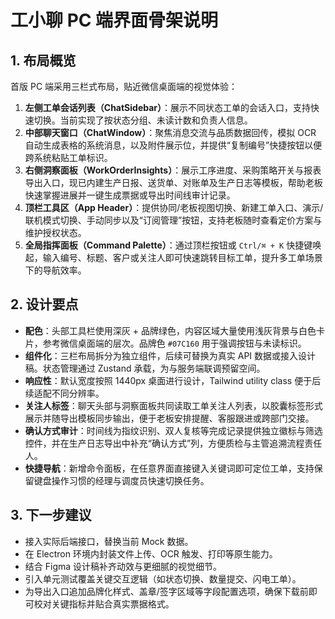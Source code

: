 # 工小聊 PC 端界面骨架说明

## 1. 布局概览
首版 PC 端采用三栏式布局，贴近微信桌面端的视觉体验：

1. **左侧工单会话列表（ChatSidebar）**：展示不同状态工单的会话入口，支持快速切换。当前实现了按状态分组、未读计数和负责人信息。
2. **中部聊天窗口（ChatWindow）**：聚焦消息交流与品质数据回传，模拟 OCR 自动生成表格的系统消息，以及附件展示位，并提供“复制编号”快捷按钮以便跨系统粘贴工单标识。
3. **右侧洞察面板（WorkOrderInsights）**：展示工序进度、采购策略开关与报表导出入口，现已内建生产日报、送货单、对账单及生产日志等模板，帮助老板快速掌握进展并一键生成票据或导出时间线审计记录。
4. **顶栏工具区（App Header）**：提供协同/老板视图切换、新建工单入口、演示/联机模式切换、手动同步以及“订阅管理”按钮，支持老板随时查看定价方案与维护授权状态。
5. **全局指挥面板（Command Palette）**：通过顶栏按钮或 `Ctrl/⌘ + K` 快捷键唤起，输入编号、标题、客户或关注人即可快速跳转目标工单，提升多工单场景下的导航效率。

## 2. 设计要点
- **配色**：头部工具栏使用深灰 + 品牌绿色，内容区域大量使用浅灰背景与白色卡片，参考微信桌面端的层次。品牌色 `#07C160` 用于强调按钮与未读标识。
- **组件化**：三栏布局拆分为独立组件，后续可替换为真实 API 数据或接入设计稿。状态管理通过 Zustand 承载，为与服务端联调预留空间。
- **响应性**：默认宽度按照 1440px 桌面进行设计，Tailwind utility class 便于后续适配不同分辨率。
- **关注人标签**：聊天头部与洞察面板共同读取工单关注人列表，以胶囊标签形式展示并随导出模板同步输出，便于老板安排提醒、客服跟进或跨部门交接。
- **确认方式审计**：时间线为指纹识别、双人复核等完成记录提供独立徽标与筛选控件，并在生产日志导出中补充“确认方式”列，方便质检与主管追溯流程责任人。
- **快捷导航**：新增命令面板，在任意界面直接键入关键词即可定位工单，支持保留键盘操作习惯的经理与调度员快速切换任务。

## 3. 下一步建议
- 接入实际后端接口，替换当前 Mock 数据。
- 在 Electron 环境内封装文件上传、OCR 触发、打印等原生能力。
- 结合 Figma 设计稿补齐动效与更细腻的视觉细节。
- 引入单元测试覆盖关键交互逻辑（如状态切换、数量提交、闪电工单）。
- 为导出入口追加品牌化样式、盖章/签字区域等字段配置选项，确保下载前即可校对关键指标并贴合真实票据格式。
